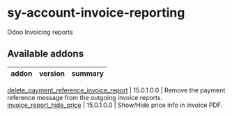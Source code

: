# sy-account-invoice-reporting
Odoo Invoicing reports

[//]: # (addons)

Available addons
----------------
addon | version | summary
--- | --- | ---

[delete_payment_reference_invoice_report](delete_payment_reference_invoice_report/) | 15.0.1.0.0 | Remove the payment reference message from the outgoing invoice reports.
[invoice_report_hide_price](invoice_report_hide_price/) | 15.0.1.0.0 | Show/Hide price info in invoice PDF.

[//]: # (end addons)
